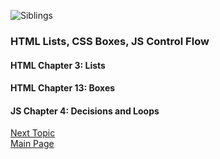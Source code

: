 ![Siblings](https://images.unsplash.com/photo-1519150268069-c094cfc0b3c8?ixlib=rb-1.2.1&ixid=eyJhcHBfaWQiOjEyMDd9&auto=format&fit=crop&w=500&q=60)

### HTML Lists, CSS Boxes, JS Control Flow


#### HTML Chapter 3: Lists

#### HTML Chapter 13: Boxes

#### JS Chapter 4: Decisions and Loops

[Next Topic](class-04.md)   
[Main Page](README.md)